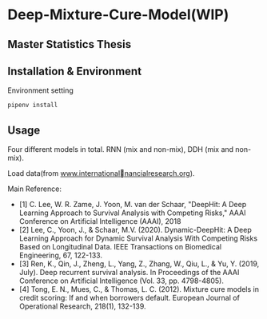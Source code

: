 # Deep-Mixture-Cure-Model(WIP)
##  Master Statistics Thesis 

## Installation & Environment

Environment setting

```bash
pipenv install 
```

## Usage

Four different models in total. RNN (mix and non-mix), DDH (mix and non-mix).

Load data(from www.internationalnancialresearch.org). 

Main Reference:
- [1] C. Lee, W. R. Zame, J. Yoon, M. van der Schaar, "DeepHit: A Deep Learning Approach to Survival Analysis with Competing Risks," AAAI Conference on Artificial Intelligence (AAAI), 2018
- [2] Lee, C., Yoon, J., & Schaar, M.V. (2020). Dynamic-DeepHit: A Deep Learning Approach for Dynamic Survival Analysis With Competing Risks Based on Longitudinal Data. IEEE Transactions on Biomedical Engineering, 67, 122-133.
- [3] Ren, K., Qin, J., Zheng, L., Yang, Z., Zhang, W., Qiu, L., & Yu, Y. (2019, July). Deep recurrent survival analysis. In Proceedings of the AAAI Conference on Artificial Intelligence (Vol. 33, pp. 4798-4805).
- [4] Tong, E. N., Mues, C., & Thomas, L. C. (2012). Mixture cure models in credit scoring: If and when borrowers default. European Journal of Operational Research, 218(1), 132-139.

